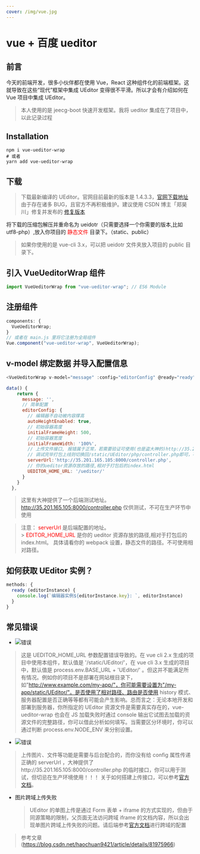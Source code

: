 ```yaml
---
cover: /img/vue.jpg
---
```


# vue + 百度 ueditor

## 前言

今天的前端开发，很多小伙伴都在使用 Vue，React 这种组件化的前端框架。这就导致在这些“现代”框架中集成 UEditor 变得很不平滑。所以才会有介绍如何在 Vue 项目中集成 UEditor。

> 本人使用的是 jeecg-boot 快速开发框架。我将 ueditor 集成在了项目中，以此记录过程

## Installation

```
npm i vue-ueditor-wrap
# 或者
yarn add vue-ueditor-wrap
```

## 下载

> 下载最新编译的 UEditor。官网目前最新的版本是 1.4.3.3，[官网下载地址](http://ueditor.baidu.com/website/download.html) 由于存在诸多 BUG，且官方不再积极维护。建议使用 CSDN 博主「郑昊川」修复并发布的
> [修复版本](https://github.com/HaoChuan9421/vue-ueditor-wrap/tree/master/assets/downloads)

将下载的压缩包解压并重命名为 ueidotr（只需要选择一个你需要的版本,比如 utf8-php）,放入你项目的<span style="color:red"> 静态文件 </span> 目录下。（static、public）

> 如果你使用的是 vue-cli 3.x，可以把 ueidotr 文件夹放入项目的 public 目录下。

## 引入 VueUeditorWrap 组件

```javascript
import VueUeditorWrap from "vue-ueditor-wrap"; // ES6 Module
```

## 注册组件

```javascript
components: {
  VueUeditorWrap;
}
// 或者在 main.js 里将它注册为全局组件
Vue.component("vue-ueditor-wrap", VueUeditorWrap);
```

## v-model 绑定数据 并导入配置信息

```javascript
<VueUeditorWrap v-model="message" :config="editorConfig" @ready="ready" />
```

```javascript
data() {
    return {
      message: '',
      // 简单配置
      editorConfig: {
        // 编辑器不自动被内容撑高
        autoHeightEnabled: true,
        // 初始容器高度
        initialFrameHeight: 500,
        // 初始容器宽度
        initialFrameWidth: '100%',
        // 上传文件接口, 报错属于正常，若需要验证可使用(也是盗大神的)http://35.201.165.105:8000/controller.php
        // 调试完毕打包上线则切换回/static/UEditor/php/controller.php即可，不用做其他处理
        serverUrl:'http://35.201.165.105:8000/controller.php',
        // 你的ueditor资源存放的路径,相对于打包后的index.html
        UEDITOR_HOME_URL: '/ueditor/'
      }
    }
  },
```

> 这里有大神提供了一个后端测试地址。http://35.201.165.105:8000/controller.php 仅供测试，不可在生产环节中使用

> 注意：
> <span style="color:red"> serverUrl</span> 是后端配置的地址。</br> > <span style="color:red"> EDITOR_HOME_URL </span>是你的 ueditor 资源存放的路径,相对于打包后的 index.html。 具体请看你的 webpack 设置，静态文件的路径。不可使用相对路径。

## 如何获取 UEditor 实例？

```javascript
methods: {
  ready (editorInstance) {
    console.log(`编辑器实例${editorInstance.key}: `, editorInstance)
  }
}
```

## 常见错误

* ![错误](./Ueditor/error1.png)

> 这是 UEDITOR_HOME_URL 参数配置错误导致的。在 vue cli 2.x 生成的项目中使用本组件，默认值是 '/static/UEditor/'，在 vue cli 3.x 生成的项目中，默认值是 process.env.BASE_URL + 'UEditor/' 。但这并不能满足所有情况。例如你的项目不是部署在网站根目录下，如"http://www.example.com/my-app/"，你可能需要设置为"/my-app/static/UEditor/"。是否使用了相对路径、路由是否使用 history 模式、服务器配置是否正确等等都有可能会产生影响。总而言之：无论本地开发和部署到服务器，你所指定的 UEditor 资源文件是需要真实存在的，vue-ueditor-wrap 也会在 JS 加载失败时通过 console 输出它试图去加载的资源文件的完整路径，你可以借此分析如何填写。当需要区分环境时，你可以通过判断 process.env.NODE_ENV 来分别设置。

* ![错误](./Ueditor/error2.png)

> 上传图片、文件等功能是需要与后台配合的，而你没有给 config 属性传递正确的 serverUrl ，大神提供了http://35.201.165.105:8000/controller.php 的临时接口，你可以用于测试，但切忌在生产环境使用！！！ 关于如何搭建上传接口，可以参考[官方文档](http://fex.baidu.com/ueditor/#server-deploy)。

* 图片跨域上传失败
   > UEditor 的单图上传是通过 Form 表单 + iframe 的方式实现的，但由于同源策略的限制，父页面无法访问跨域 iframe 的文档内容，所以会出现单图片跨域上传失败的问题。请后端参考[官方文档](http://fex.baidu.com/ueditor/#server-deploy)进行跨域的配置


>参考文章(https://blog.csdn.net/haochuan9421/article/details/81975966)